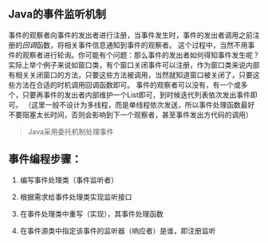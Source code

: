 
## Java的事件监听机制
事件的观察者向事件的发出者进行注册，当事件发生时，事件的发出者调用之前注册的*回调*函数，将相关事件信息通知到事件的观察者。
这个过程中，当然不用事件的观察者进行轮询。你可能有个问题：那么事件的发出者如何得知事件发生呢？
实际上举个例子来说如窗口类，有个窗口关闭事件可以注册，作为窗口类来说内部有相关关闭窗口的方法，只要这些方法被调用，当然就知道窗口被关闭了，只要这些方法在合适的时机调用回调函数即可。
事件的观察者可以没有，有一个或多个，只要再事件的发出者内部维护一个List<XxxListener>即可，到时候迭代列表依次发出事件即可。
（这里一般不设计为多线程，而是单线程依次发送，所以事件处理函数最好不要阻塞太长时间，否则会影响到下一个观察者，甚至事件发出方代码的调用）
>Java采用委托机制处理事件

## 事件编程步骤：

1. 编写事件处理类（事件监听者）

2. 根据需求给事件处理类实现监听接口

3. 在事件处理类中重写（实现），其事件处理函数

4. 在事件源类中指定该事件的监听器（响应者）是谁，即注册监听
